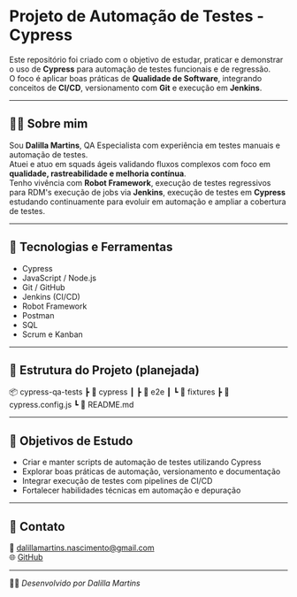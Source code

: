 # Projeto de Automação de Testes - Cypress

Este repositório foi criado com o objetivo de estudar, praticar e demonstrar o uso de **Cypress** para automação de testes funcionais e de regressão.  
O foco é aplicar boas práticas de **Qualidade de Software**, integrando conceitos de **CI/CD**, versionamento com **Git** e execução em **Jenkins**.

---

## 👩‍💻 Sobre mim
Sou **Dalilla Martins**, QA Especialista com experiência em testes manuais e automação de testes.  
Atuei e atuo em squads ágeis validando fluxos complexos com foco em **qualidade, rastreabilidade e melhoria contínua**.  
Tenho vivência com **Robot Framework**, execução de testes regressivos para RDM's execução de jobs via **Jenkins**, execução de testes em **Cypress** estudando continuamente para evoluir em automação e ampliar a cobertura de testes.

---

## 🧠 Tecnologias e Ferramentas
- Cypress  
- JavaScript / Node.js  
- Git / GitHub  
- Jenkins (CI/CD)  
- Robot Framework  
- Postman  
- SQL  
- Scrum e Kanban  

---

## 📁 Estrutura do Projeto (planejada)
📦 cypress-qa-tests
┣ 📂 cypress
┃ ┣ 📂 e2e
┃ ┗ 📂 fixtures
┣ 📜 cypress.config.js
┗ 📜 README.md

---

## 🚀 Objetivos de Estudo
- Criar e manter scripts de automação de testes utilizando Cypress  
- Explorar boas práticas de automação, versionamento e documentação  
- Integrar execução de testes com pipelines de CI/CD  
- Fortalecer habilidades técnicas em automação e depuração  

---

## 💬 Contato
📧 dalillamartins.nascimento@gmail.com  
🌐 [GitHub](https://github.com/seu-usuario-aqui)

---

👩‍💻 *Desenvolvido por Dalilla Martins*




